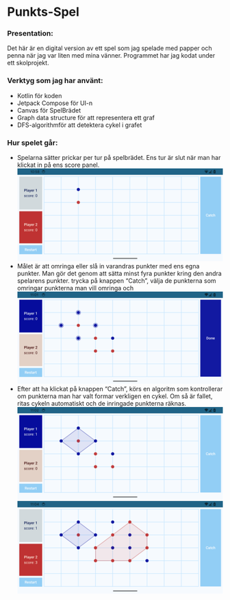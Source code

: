 # Punkts-Spel

### Presentation: 
Det här är en digital version av ett spel som jag spelade med papper och penna när jag var liten med mina vänner. 
Programmet har jag kodat under ett skolprojekt.

### Verktyg som jag har använt:
- Kotlin för koden
- Jetpack Compose för UI-n
- Canvas för SpelBrädet
- Graph data structure för att representera ett graf
- DFS-algorithmför att detektera cykel i grafet

### Hur spelet går:
- Spelarna sätter prickar per tur på spelbrädet.
  Ens tur är slut när man har klickat in på ens score panel.</br>
![Punkt sättning.](assets/main-screen-with-two-dots.png)
- Målet är att omringa eller slå in varandras punkter med ens egna punkter. 
  Man gör det genom att sätta  minst fyra punkter kring den andra spelarens punkter. 
  trycka på knappen “Catch”, välja de punkterna som omringar punkterna man vill omringa och </br>
![Catching](assets/about-to-catch.png)
- Efter att ha klickat på knappen “Catch”, körs en algoritm som kontrollerar om punkterna man har valt formar verkligen en cykel.
  Om så är fallet, ritas cykeln automatiskt och de inringade punkterna räknas.</br>
 ![Done Catching 1](assets/has-caught.png)
 ![Done Catching 2](assets/multi-dots-caught.png)

